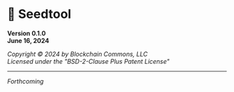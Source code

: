 # 🌱 Seedtool

**Version 0.1.0**<br/>**June 16, 2024**

*Copyright © 2024 by Blockchain Commons, LLC*<br/>*Licensed under the "BSD-2-Clause Plus Patent License"*

---

*Forthcoming*
